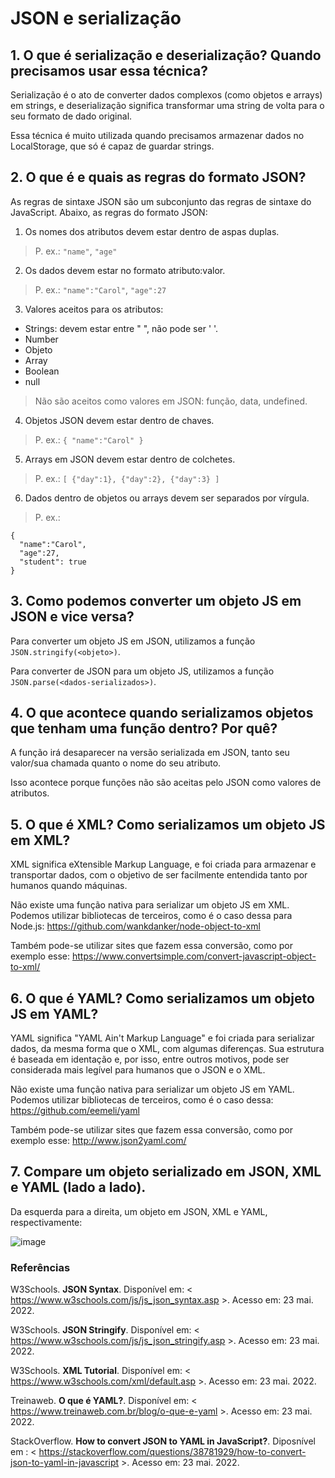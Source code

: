 # JSON e serialização

## 1. O que é serialização e deserialização? Quando precisamos usar essa técnica?
Serialização é o ato de converter dados complexos (como objetos e arrays) em strings, e deserialização significa transformar uma string de volta para o seu formato de dado original. 

Essa técnica é muito utilizada quando precisamos armazenar dados no LocalStorage, que só é capaz de guardar strings.

## 2. O que é e quais as regras do formato JSON?
As regras de sintaxe JSON são um subconjunto das regras de sintaxe do JavaScript. Abaixo, as regras do formato JSON:

1. Os nomes dos atributos devem estar dentro de aspas duplas. 
> P. ex.: `"name"`, `"age"`

2. Os dados devem estar no formato atributo:valor. 
> P. ex.: `"name":"Carol"`, `"age":27`

3. Valores aceitos para os atributos:
- Strings: devem estar entre " ", não pode ser ' '.
- Number
- Objeto
- Array 
- Boolean
- null
> Não são aceitos como valores em JSON: função, data, undefined.

4. Objetos JSON devem estar dentro de chaves. 
> P. ex.: `{ "name":"Carol" }`

5. Arrays em JSON devem estar dentro de colchetes.
> P. ex.: `[ {"day":1}, {"day":2}, {"day":3} ]`

6. Dados dentro de objetos ou arrays devem ser separados por vírgula. 
> P. ex.: 
 
```
{
  "name":"Carol",
  "age":27,
  "student": true
}
```

## 3. Como podemos converter um objeto JS em JSON e vice versa?
Para converter um objeto JS em JSON, utilizamos a função `JSON.stringify(<objeto>)`.

Para converter de JSON para um objeto JS, utilizamos a função `JSON.parse(<dados-serializados>)`.

## 4. O que acontece quando serializamos objetos que tenham uma função dentro? Por quê?

A função irá desaparecer na versão serializada em JSON, tanto seu valor/sua chamada quanto o nome do seu atributo. 

Isso acontece porque funções não são aceitas pelo JSON como valores de atributos.

## 5. O que é XML? Como serializamos um objeto JS em XML?
XML significa eXtensible Markup Language, e foi criada para armazenar e transportar dados, com o objetivo de ser facilmente entendida tanto por humanos quando máquinas.

Não existe uma função nativa para serializar um objeto JS em XML. Podemos utilizar bibliotecas de terceiros, como é o caso dessa para Node.js: https://github.com/wankdanker/node-object-to-xml

Também pode-se utilizar sites que fazem essa conversão, como por exemplo esse: https://www.convertsimple.com/convert-javascript-object-to-xml/

## 6. O que é YAML? Como serializamos um objeto JS em YAML?

YAML significa "YAML Ain't Markup Language" e foi criada para serializar dados, da mesma forma que o XML, com algumas diferenças. Sua estrutura é baseada em identação e, por isso, entre outros motivos, pode ser considerada mais legível para humanos que o JSON e o XML.

Não existe uma função nativa para serializar um objeto JS em YAML. Podemos utilizar bibliotecas de terceiros, como é o caso dessa: https://github.com/eemeli/yaml

Também pode-se utilizar sites que fazem essa conversão, como por exemplo esse: http://www.json2yaml.com/

## 7. Compare um objeto serializado em JSON, XML e YAML (lado a lado).

Da esquerda para a direita, um objeto em JSON, XML e YAML, respectivamente:

![image](https://user-images.githubusercontent.com/25704982/169873994-a84b3d46-7b77-4044-b3c7-5bd1c06eb1c1.png)


### Referências

W3Schools. **JSON Syntax**. Disponível em: < https://www.w3schools.com/js/js_json_syntax.asp >. Acesso em: 23 mai. 2022.

W3Schools. **JSON Stringify**. Disponível em: < https://www.w3schools.com/js/js_json_stringify.asp >. Acesso em: 23 mai. 2022.

W3Schools. **XML Tutorial**. Disponível em: < https://www.w3schools.com/xml/default.asp >. Acesso em: 23 mai. 2022.

Treinaweb. **O que é YAML?**. Disponível em: < https://www.treinaweb.com.br/blog/o-que-e-yaml >. Acesso em: 23 mai. 2022.

StackOverflow. **How to convert JSON to YAML in JavaScript?**. Diposnível em : < https://stackoverflow.com/questions/38781929/how-to-convert-json-to-yaml-in-javascript >. Acesso em: 23 mai. 2022.
